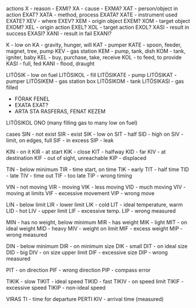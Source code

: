 actions
X - reason  - EXMI? 
XA - cause - EXMA? 
XAT - person/object in action EXAT?
XATA - method, process EXATA? 
XATE - instrument used EXATE? 
XEV - where EXEV?
XEM - origin object EXEM? 
XOM - target object EXOM? 
XEL - origin action EXEL? 
XOL - target action EXOL? 
XASI - result in success EXASI? 
XANI - result in fail EXANI? 

K - low on
KA - gravity, hunger, will
KAT - pumper
KATE - spoon, feeder, magnet, tree, pump
KEV - gas station
KEM - pump, tank, dish
KOM - tank, igniter, baby
KEL - buy, purchase, take, receive
KOL - to feed, to provide
KASI - full, fed
KANI - flood, draught

LITÖSIK - low on fuel
LITÖSIKOL - fill LITÖSIKATE - pump LITÖSIKAT - pumper
LITÖSIKEM - gas station box LITÖSIKOM - tank        LITÖSIKASI - gas filled

- FÖRAK FENEL
- EXATA EXAT?
- ARTA STA RASFERAS, FENAT KEZEM

LITÖSIKOL ONO (many filling gas to many low on fuel)

cases
SIN - not exist
SIR - exist
SIK - low on
SIT - half
SID - high on
SIV - limit, on edges, full
SIF - in excess
SIP - leak

KIN - on it
KIR - at start
KIK - close
KIT - halfway
KID - far
KIV - at destination
KIF - out of sight, unreachable 
KIP - displaced

TIN - below minimum
TIR - time start, on time
TIK - early
TIT - half time
TID - late
TIV - time out
TIF - too late
TIP - wrong timing

VIN - not moving
VIR - moving
VIK - less moving
VID - much moving
VIV - moving at limits
VIF - excessive movement
VIP - wrong move

LIN - below limit
LIR - lower limit
LIK - cold
LIT - ideal temperature, warm
LID - hot
LIV - upper limit
LIF - excessive temp.
LIP - wrong measured 

MIN - has no weight, below minimum
MIR - has weight
MIK - light
MIT - on ideal weight
MID - heavy
MIV - weight on limit
MIF - excess weight
MIP - wrong measured 

DIN - below minimum 
DIR - on minimum size
DIK - small
DIT - on ideal size
DID - big
DIV - on size upper limit
DIF - excessive size
DIP - wrong measured 

PIT - on direction
PIF - wrong direction 
PIP - compass error

TIKIK - slow
TIKIT - ideal speed
TIKID - fast
TIKIV - on speed limit
TIKIF - excessive speed
TIKIP - non-ideal speed

VIRAS TI - time for departure
PERTI KIV - arrival time (measured)